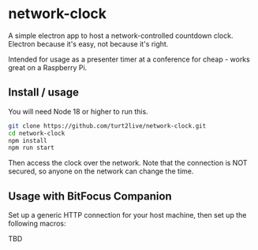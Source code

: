 # network-clock
A simple electron app to host a network-controlled countdown clock. Electron because it's easy, not because it's right.

Intended for usage as a presenter timer at a conference for cheap - works great on a Raspberry Pi.

## Install / usage

You will need Node 18 or higher to run this.

```bash
git clone https://github.com/turt2live/network-clock.git
cd network-clock
npm install
npm run start
```

Then access the clock over the network. Note that the connection is NOT secured, so anyone on the network can change the time.

## Usage with BitFocus Companion

Set up a generic HTTP connection for your host machine, then set up the following macros:

TBD
